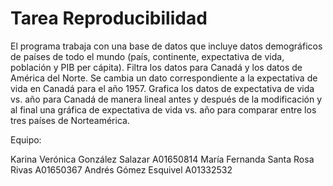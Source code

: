 # Tarea Reproducibilidad

El programa trabaja con una base de datos que incluye datos demográficos de países de todo el mundo (país, continente, expectativa de vida,
población y PIB per cápita). Filtra los datos para Canadá y los datos de América del Norte. Se cambia un dato correspondiente a la expectativa
de vida en Canadá para el año 1957. Grafica los datos de expectativa de vida vs. año para Canadá de manera lineal antes y después de la modificación
y al final una gráfica de expectativa de vida vs. año para comparar entre los tres países de Norteamérica.

Equipo: 

Karina Verónica González Salazar	A01650814
María Fernanda Santa Rosa Rivas		A01650367
Andrés Gómez Esquivel 			A01332532

